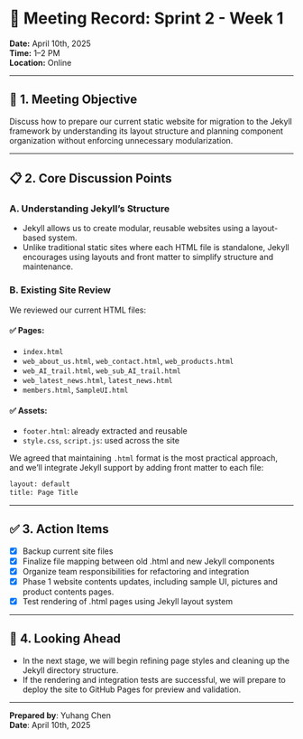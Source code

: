 # 📅 Meeting Record: Sprint 2 - Week 1

**Date:** April 10th, 2025  
**Time:** 1–2 PM  
**Location:** Online  

---

## 🎯 1. Meeting Objective  
Discuss how to prepare our current static website for migration to the Jekyll framework by understanding its layout structure and planning component organization without enforcing unnecessary modularization.

---

## 📋 2. Core Discussion Points

### A. Understanding Jekyll’s Structure  
- Jekyll allows us to create modular, reusable websites using a layout-based system.  
- Unlike traditional static sites where each HTML file is standalone, Jekyll encourages using layouts and front matter to simplify structure and maintenance.  

### B. Existing Site Review  
We reviewed our current HTML files:

#### ✅ Pages:
- `index.html`  
- `web_about_us.html`, `web_contact.html`, `web_products.html`  
- `web_AI_trail.html`, `web_sub_AI_trail.html`  
- `web_latest_news.html`, `latest_news.html`  
- `members.html`, `SampleUI.html`

#### ✅ Assets:
- `footer.html`: already extracted and reusable  
- `style.css`, `script.js`: used across the site  

We agreed that maintaining `.html` format is the most practical approach, and we’ll integrate Jekyll support by adding front matter to each file:

```html
layout: default
title: Page Title
```

---

## ✅ 3. Action Items  
- [x] Backup current site files
- [x] Finalize file mapping between old .html and new Jekyll components
- [x] Organize team responsibilities for refactoring and integration
- [x] Phase 1 website contents updates, including sample UI, pictures and product contents pages.
- [x] Test rendering of .html pages using Jekyll layout system

---

## 🔄 4. Looking Ahead  
- In the next stage, we will begin refining page styles and cleaning up the Jekyll directory structure.  
- If the rendering and integration tests are successful, we will prepare to deploy the site to GitHub Pages for preview and validation.

---

**Prepared by**: Yuhang Chen  
**Date**: April 10th, 2025  
